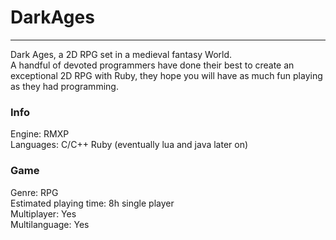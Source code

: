 # DarkAges
---

Dark Ages, a 2D RPG set in a medieval fantasy World.  
A handful of devoted programmers have done their best to create an exceptional 2D RPG with Ruby, they hope you will have as much fun playing as they had programming.

### Info

Engine: RMXP  
Languages: C/C++ Ruby (eventually lua and java later on)

### Game

Genre: RPG  
Estimated playing time: 8h single player  
Multiplayer: Yes  
Multilanguage: Yes
